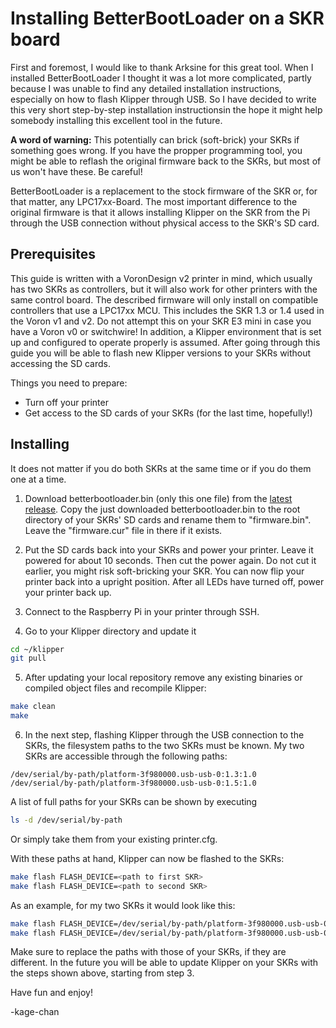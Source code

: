 # Installing BetterBootLoader on a SKR board

First and foremost, I would like to thank Arksine for this great tool. When I installed BetterBootLoader I thought it was a lot more complicated, partly because I was unable to find any detailed installation instructions, especially on how to flash Klipper through USB. So I have decided to write this very short step-by-step installation instructionsin the hope it might help somebody installing this excellent tool in the future.

**A word of warning:** This potentially can brick (soft-brick) your SKRs if something goes wrong. If you have the propper programming tool, you might be able to reflash the original firmware back to the SKRs, but most of us won't have these. Be careful!

BetterBootLoader is a replacement to the stock firmware of the SKR or, for that matter, any LPC17xx-Board. The most important difference to the original firmware is that it allows installing Klipper on the SKR from the Pi through the USB connection without physical access to the SKR's SD card.

## Prerequisites
This guide is written with a VoronDesign v2 printer in mind, which usually has two SKRs as controllers, but it will also work for other printers with the same control board. The described firmware will only install on compatible controllers that use a LPC17xx MCU. This includes the SKR 1.3 or 1.4 used in the Voron v1 and v2. Do not attempt this on your SKR E3 mini in case you have a Voron v0 or switchwire!
In addition, a Klipper environment that is set up and configured to operate properly is assumed. After going through this guide you will be able to flash new Klipper versions to your SKRs without accessing the SD cards.

Things you need to prepare:
- Turn off your printer
- Get access to the SD cards of your SKRs (for the last time, hopefully!)


## Installing

It does not matter if you do both SKRs at the same time or if you do them one at a time.

1. Download betterbootloader.bin (only this one file) from the [latest release](https://github.com/Arksine/LPC17xx-DFU-Bootloader/releases).
Copy the just downloaded betterbootloader.bin to the root directory of your SKRs' SD cards and rename them to "firmware.bin". Leave the "firmware.cur" file in there if it exists.

2. Put the SD cards back into your SKRs and power your printer. Leave it powered for about 10 seconds. Then cut the power again. Do not cut it earlier, you might risk soft-bricking your SKR. You can now flip your printer back into a upright position. After all LEDs have turned off, power your printer back up.

3. Connect to the Raspberry Pi in your printer through SSH.

4. Go to your Klipper directory and update it

```bash
cd ~/klipper
git pull
```

5. After updating your local repository remove any existing binaries or compiled object files and recompile Klipper:

```bash
make clean
make
```
6. In the next step, flashing Klipper through the USB connection to the SKRs, the filesystem paths to the two SKRs must be known. My two SKRs are accessible through the following paths:
```
/dev/serial/by-path/platform-3f980000.usb-usb-0:1.3:1.0
/dev/serial/by-path/platform-3f980000.usb-usb-0:1.5:1.0
```

A list of full paths for your SKRs can be shown by executing
```bash
ls -d /dev/serial/by-path
```

Or simply take them from your existing printer.cfg.

With these paths at hand, Klipper can now be flashed to the SKRs:

```bash
make flash FLASH_DEVICE=<path to first SKR>
make flash FLASH_DEVICE=<path to second SKR>
```

As an example, for my two SKRs it would look like this:

```bash
make flash FLASH_DEVICE=/dev/serial/by-path/platform-3f980000.usb-usb-0:1.3:1.0
make flash FLASH_DEVICE=/dev/serial/by-path/platform-3f980000.usb-usb-0:1.5:1.0
```

Make sure to replace the paths with those of your SKRs, if they are different.
In the future you will be able to update Klipper on your SKRs with the steps shown above, starting from step 3.

Have fun and enjoy!

-kage-chan
